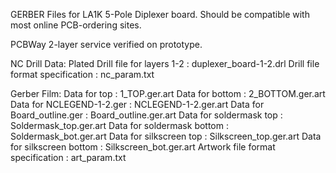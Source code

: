 GERBER Files for LA1K 5-Pole Diplexer board. Should be compatible with most online PCB-ordering sites.

PCBWay 2-layer service verified on prototype.


NC Drill Data:
      Plated Drill file for layers 1-2           : duplexer_board-1-2.drl
      Drill file format specification            : nc_param.txt

Gerber Film:
      Data for top                               : 1_TOP.ger.art
      Data for bottom                            : 2_BOTTOM.ger.art
      Data for NCLEGEND-1-2.ger                  : NCLEGEND-1-2.ger.art
      Data for Board_outline.ger                 : Board_outline.ger.art
      Data for soldermask top                    : Soldermask_top.ger.art
      Data for soldermask bottom                 : Soldermask_bot.ger.art
      Data for silkscreen top                    : Silkscreen_top.ger.art
      Data for silkscreen bottom                 : Silkscreen_bot.ger.art
      Artwork file format specification          : art_param.txt
